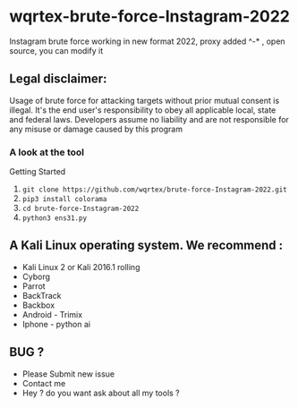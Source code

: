 # wqrtex-brute-force-Instagram-2022





Instagram brute force working in new format 2022, proxy added ^-* , open source, you can modify it

## Legal disclaimer:

Usage of brute force for attacking targets without prior mutual consent is illegal. It's the end user's responsibility to obey all applicable local, state and federal laws. Developers assume no liability and are not responsible for any misuse or damage caused by this program 



### A look at the tool
 

Getting Started
1. ```git clone https://github.com/wqrtex/brute-force-Instagram-2022.git```
2. ```pip3 install colorama```
3. ```cd brute-force-Instagram-2022```
4. ```python3 ens31.py```


## A Kali Linux operating system. We recommend :
- Kali Linux 2 or Kali 2016.1 rolling 
- Cyborg
- Parrot 
- BackTrack 
- Backbox  
- Android - Trimix
- Iphone - python ai 

## BUG ? 
- Please Submit new issue 
- Contact me
- Hey ? do you want ask about all my tools ? 
